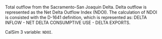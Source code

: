 Total outflow from the Sacramento-San Joaquin Delta. Delta outflow is represented as the Net Delta Outflow Index (NDOI). The calculation of NDOI is consisted with the D-1641 definition, which is represented as: DELTA INFLOW - NET DELTA CONSUMPTIVE USE - DELTA EXPORTS.

CalSim 3 variable: `NDOI`.